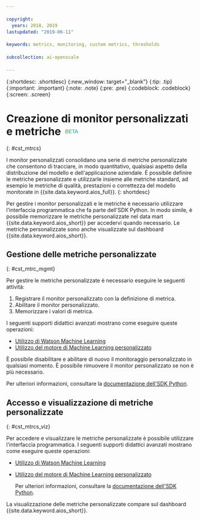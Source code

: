 ```yaml
---

copyright:
  years: 2018, 2019
lastupdated: "2019-06-11"

keywords: metrics, monitoring, custom metrics, thresholds

subcollection: ai-openscale

---
```


{:shortdesc: .shortdesc}
{:new_window: target="_blank"}
{:tip: .tip}
{:important: .important}
{:note: .note}
{:pre: .pre}
{:codeblock: .codeblock}
{:screen: .screen}

# Creazione di monitor personalizzati e metriche ![tag beta](images/beta.png)
{: #cst_mtrcs}

I monitor personalizzati consolidano una serie di metriche personalizzate che consentono di tracciare, in modo quantitativo, qualsiasi aspetto della distribuzione del modello e dell'applicazione aziendale. È possibile definire le metriche personalizzate e utilizzarle insieme alle metriche standard, ad esempio le metriche di qualità, prestazioni o correttezza del modello monitorate in {{site.data.keyword.aios_full}}.
{: shortdesc}

Per gestire i monitor personalizzati e le metriche è necessario utilizzare l'interfaccia programmatica che fa parte dell'SDK Python. In modo simile, è possibile memorizzare le metriche personalizzate nel data mart {{site.data.keyword.aios_short}} per accedervi quando necessario. Le metriche personalizzate sono anche visualizzate sul dashboard {{site.data.keyword.aios_short}}.

## Gestione delle metriche personalizzate
{: #cst_mtrc_mgmt}

Per gestire le metriche personalizzate è necessario eseguire le seguenti attività:

1. Registrare il monitor personalizzato con la definizione di metrica.
2. Abilitare il monitor personalizzato.
3. Memorizzare i valori di metrica.

I seguenti supporti didattici avanzati mostrano come eseguire queste operazioni:

- [Utilizzo di Watson Machine Learning](https://github.com/pmservice/ai-openscale-tutorials/blob/master/notebooks/Watson%20OpenScale%20and%20Watson%20ML%20Engine.ipynb)
- [Utilizzo del motore di Machine Learning personalizzato](https://github.com/pmservice/ai-openscale-tutorials/blob/master/notebooks/AI%20OpenScale%20and%20Custom%20ML%20Engine.ipynb)

È possibile disabilitare e abilitare di nuovo il monitoraggio personalizzato in qualsiasi momento. È possibile rimuovere il monitor personalizzato se non è più necessario.

Per ulteriori informazioni, consultare la [documentazione dell'SDK Python](http://ai-openscale-python-client.mybluemix.net/).

## Accesso e visualizzazione di metriche personalizzate
{: #cst_mtrcs_viz}

Per accedere e visualizzare le metriche personalizzate è possibile utilizzare l'interfaccia programmatica. I seguenti supporti didattici avanzati mostrano come eseguire queste operazioni:

- [Utilizzo di Watson Machine Learning](https://github.com/pmservice/ai-openscale-tutorials/blob/master/notebooks/Watson%20OpenScale%20and%20Watson%20ML%20Engine.ipynb)
- [Utilizzo del motore di Machine Learning personalizzato](https://github.com/pmservice/ai-openscale-tutorials/blob/master/notebooks/AI%20OpenScale%20and%20Custom%20ML%20Engine.ipynb)

   Per ulteriori informazioni, consultare la [documentazione dell'SDK Python](http://ai-openscale-python-client.mybluemix.net/).

La visualizzazione delle metriche personalizzate compare sul dashboard {{site.data.keyword.aios_short}}.

<!---
![screen shot with metrics from Advanced Tutorial](images/adv_tutorial_metrics.png)
--->
